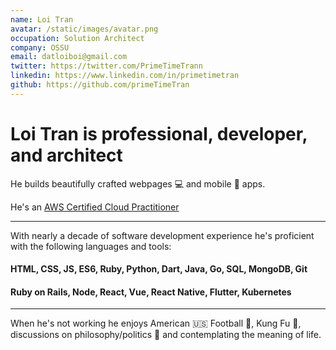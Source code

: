 ```yaml
---
name: Loi Tran
avatar: /static/images/avatar.png
occupation: Solution Architect
company: OSSU
email: datloiboi@gmail.com
twitter: https://twitter.com/PrimeTimeTrann
linkedin: https://www.linkedin.com/in/primetimetran
github: https://github.com/primeTimeTran
---
```


# Loi Tran is professional, developer, and architect

He builds beautifully crafted webpages 💻 and mobile 📱 apps.

He's an [AWS Certified Cloud Practitioner](https://www.credly.com/badges/c6fa2310-f2ec-4bf3-a43b-0009a3718ef0)

---

With nearly a decade of software development experience he's proficient with the following languages and tools:

#### HTML, CSS, JS, ES6, Ruby, Python, Dart, Java, Go, SQL, MongoDB, Git

#### Ruby on Rails, Node, React, Vue, React Native, Flutter, Kubernetes

---

When he's not working he enjoys American 🇺🇸 Football 🏈, Kung Fu 🥋, discussions on philosophy/politics 🤔 and contemplating the meaning of life.
